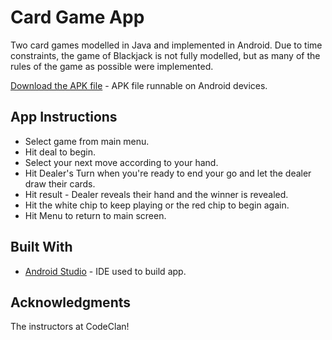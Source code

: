 # Card Game App

Two card games modelled in Java and implemented in Android. Due to time constraints, the game of Blackjack is not fully modelled, but as many of the rules of the game as possible were implemented.

[Download the APK file](https://drive.google.com/file/d/1cemKDvIJSRCQth51k1zwPG0iVda7NX6l/view?usp=sharing) - APK file runnable on Android devices.

## App Instructions

* Select game from main menu.
* Hit deal to begin.
* Select your next move according to your hand.
* Hit Dealer's Turn when you're ready to end your go and let the dealer draw their cards.
* Hit result - Dealer reveals their hand and the winner is revealed.
* Hit the white chip to keep playing or the red chip to begin again.
* Hit Menu to return to main screen.

## Built With

* [Android Studio]() - IDE used to build app.

## Acknowledgments

The instructors at CodeClan!
